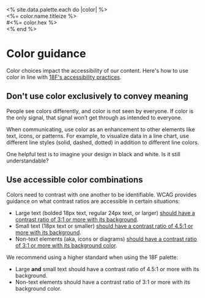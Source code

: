 ---
---

<div class="bg-white"></div>
<div class="bg-neutral"></div>
<div class="bg-pink"></div>
<div class="bg-yellow"></div>
<div class="bg-red"></div>
<div class="bg-black"></div>

<div class="flex flex-row mb-8">
  <% site.data.palette.each do |color| %>
    <div>
      <div class="w-32 h-32 bg-<%= color.name %> border-neutral border-2 mr-4 mb-4"></div>
      <div class="font-bold"><%= color.name.titleize %></div>
      <div>#<%= color.hex %></div>
    </div>
  <% end %>
</div>

# Color guidance
Color choices impact the accessibility of our content. Here's how to use color in line with [18F's accessibility practices](https://pages.18f.gov/accessibility/).

## Don't use color exclusively to convey meaning
People see colors differently, and color is not seen by everyone. If color is the only signal, that signal won’t get through as intended to everyone.

When communicating, use color as an enhancement to other elements like text, icons, or patterns. For example, to visualize data in a line chart, use different line styles (solid, dashed, dotted) in addition to different line colors.

One helpful test is to imagine your design in black and white. Is it still understandable?

## Use accessible color combinations
Colors need to contrast with one another to be identifiable. WCAG provides guidance on what contrast ratios are accessible in certain situations:
*  Large text (bolded 18px text, regular 24px text, or larger) [should have a contrast ratio of 3:1 or more with its background](https://www.w3.org/WAI/WCAG21/Understanding/contrast-minimum.html).
*  Small text (18px text or smaller) [should have a contrast ratio of 4.5:1 or more with its background](https://www.w3.org/WAI/WCAG21/Understanding/contrast-minimum.html).
*  Non-text elements (aka, icons or diagrams) [should have a contrast ratio of 3:1 or more with its background color](https://www.w3.org/WAI/WCAG21/Understanding/non-text-contrast.html).

We recommend using a higher standard when using the 18F palette:
* Large **and** small text should have a contrast ratio of 4.5:1 or more with its background.
* Non-text elements should have a contrast ratio of 3:1 or more with its background color.

<!-- Below is an outline of accessible 18F color combinations.

{% include color-matrix.html %} -->